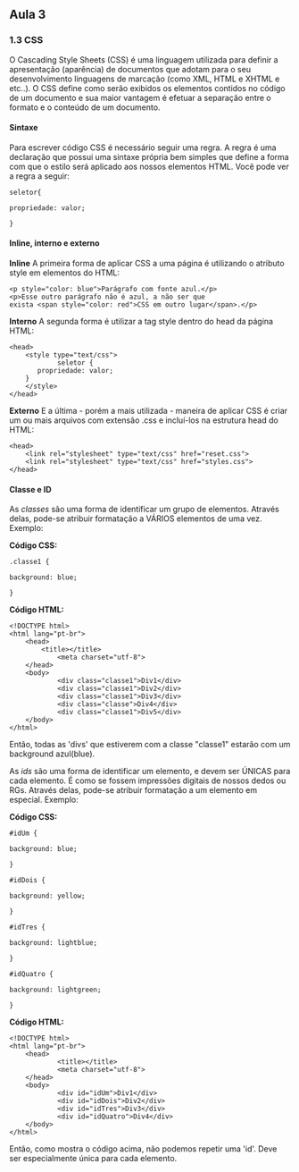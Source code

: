 ﻿## Aula 3

### 1.3 CSS

O Cascading Style Sheets (CSS) é uma linguagem utilizada para definir a apresentação (aparência) de documentos que adotam para o seu desenvolvimento linguagens de marcação (como XML, HTML e XHTML e etc..). O CSS define como serão exibidos os elementos contidos no código de um documento e sua maior vantagem é efetuar a separação entre o formato e o conteúdo de um documento.

#### Sintaxe

Para escrever código CSS é necessário seguir uma regra. A regra é uma declaração que possui uma sintaxe própria bem simples que define a forma com que o estilo será aplicado aos nossos elementos HTML. Você pode ver a regra a seguir:

    seletor{

 	propriedade: valor;
	
    }

#### Inline, interno e externo

**Inline**
A primeira forma de aplicar CSS a uma página é utilizando o atributo style em elementos do HTML:

	<p style="color: blue">Parágrafo com fonte azul.</p>
	<p>Esse outro parágrafo não é azul, a não ser que
	exista <span style="color: red">CSS em outro lugar</span>.</p>

**Interno**
A segunda forma é utilizar a tag style dentro do head da página HTML:

	<head>
  	    <style type="text/css">
    	        seletor { 
		   propriedade: valor; 
		}
  	    </style>
	</head>

**Externo**
E a última - porém a mais utilizada - maneira de aplicar CSS é criar um ou mais arquivos com extensão .css e incluí-los na estrutura head do HTML:

	<head>
  	    <link rel="stylesheet" type="text/css" href="reset.css">
  	    <link rel="stylesheet" type="text/css" href="styles.css">
	</head>

#### Classe e ID
As _classes_ são uma forma de identificar um grupo de elementos. Através delas, pode-se atribuir formatação a VÁRIOS elementos de uma vez. Exemplo:

**Código CSS:**

    .classe1 {

 	background: blue;
  
    }

**Código HTML:**

	<!DOCTYPE html>
	<html lang="pt-br">
  	    <head>
	        <title></title>
    	        <meta charset="utf-8">
  	    </head>
  	    <body>
                <div class="classe1">Div1</div>
    	        <div class="classe1">Div2</div>
    	        <div class="classe1">Div3</div>
    	        <div class="classe">Div4</div>
    	        <div class="classe1">Div5</div>
  	    </body>
	</html>

Então, todas as 'divs' que estiverem com a classe "classe1" estarão com um background azul(blue).

As _ids_ são uma forma de identificar um elemento, e devem ser ÚNICAS para cada elemento. É como se fossem impressões digitais de nossos dedos ou RGs. Através delas, pode-se atribuir formatação a um elemento em especial. Exemplo:

**Código CSS:**

    #idUm {
	
	background: blue;
	
    }

    #idDois {

	background: yellow;

    }

    #idTres {

	background: lightblue;

    }

    #idQuatro {

	background: lightgreen;
	
    }

**Código HTML:**

	<!DOCTYPE html>
	<html lang="pt-br">
 	    <head>
    	        <title></title>
    	        <meta charset="utf-8">
  	    </head>
  	    <body>
    	        <div id="idUm">Div1</div>
    	        <div id="idDois">Div2</div>
    	        <div id="idTres">Div3</div>
    	        <div id="idQuatro">Div4</div>
  	    </body>
	</html>

Então, como mostra o código acima, não podemos repetir uma 'id'. Deve ser especialmente única para cada elemento.
